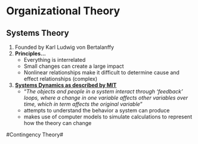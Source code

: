 # Organizational Theory #
## Systems Theory ##
1. Founded by Karl Ludwig von Bertalanffy
2. __Principles…__
	* Everything is interrelated
	* Small changes can create a large impact
	* Nonlinear relationships make it difficult to determine cause and effect relationships (complex)
3. __[Systems Dynamics as described by MIT](http://web.mit.edu/sysdyn/sd-intro/)__
	* “_The objects and people in a system interact through ‘feedback’ loops, where a change in one variable affects other variables over time, which in term affects the original variable_”
	* attempts to understand the behavior a system can produce
	* makes use of computer models to simulate calculations to represent how the theory can change


#Contingency Theory#

